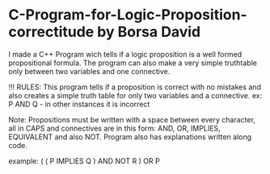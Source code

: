 # C-Program-for-Logic-Proposition-correctitude by Borsa David
I made a C++ Program wich tells if a logic proposition is a well formed propositional formula.
The program can also make a very simple truthtable only between two variables and one connective.

!!! RULES: This program tells if a proposition is correct with no mistakes and also creates a simple truth table for only two variables and a connective. ex: P AND Q - in other instances it is incorrect

Note: Propositions must be written with a space between every character, all in CAPS and connectives are in this form: AND, OR, IMPLIES, EQUIVALENT and also NOT.
Program also has explanations written along code.

example: ( ( P IMPLIES Q ) AND NOT R ) OR P 
